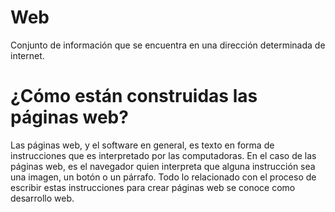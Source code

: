 # Web 
Conjunto de información que se encuentra en una dirección determinada de internet.

# ¿Cómo están construidas las páginas web?
Las páginas web, y el software en general, es texto en forma de instrucciones que es interpretado por las computadoras. En el caso de las páginas web, es el navegador quien interpreta que alguna instrucción sea una imagen, un botón o un párrafo.
Todo lo relacionado con el proceso de escribir estas instrucciones para crear páginas web se conoce como desarrollo web.